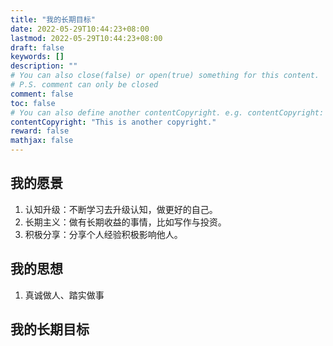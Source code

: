 ```yaml
---
title: "我的长期目标"
date: 2022-05-29T10:44:23+08:00
lastmod: 2022-05-29T10:44:23+08:00
draft: false
keywords: []
description: ""
# You can also close(false) or open(true) something for this content.
# P.S. comment can only be closed
comment: false
toc: false
# You can also define another contentCopyright. e.g. contentCopyright: "This is another copyright."
contentCopyright: "This is another copyright."
reward: false
mathjax: false
---
```


## 我的愿景

1. 认知升级：不断学习去升级认知，做更好的自己。
2. 长期主义：做有长期收益的事情，比如写作与投资。
3. 积极分享：分享个人经验积极影响他人。

<!--more-->

## 我的思想

1. 真诚做人、踏实做事

## 我的长期目标
